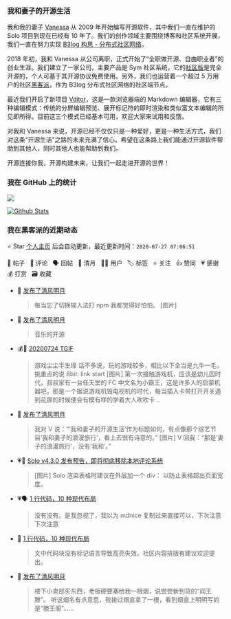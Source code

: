 ### 我和妻子的开源生活

我和我的妻子 [Vanessa](https://github.com/Vanessa219) 从 2009 年开始编写开源软件，其中我们一直在维护的 Solo 项目到现在已经有 10 年了。我们的创作领域主要围绕博客和社区系统开展，我们一直在努力实现 [B3log 构思 - 分布式社区网络](https://hacpai.com/article/1546941897596)。

2018 年初，我和 Vanessa 从公司离职，正式开始了“全职做开源、自由职业者”的创业生涯。我们建立了一家公司，主要产品是 Sym 社区系统，它的[社区版](https://github.com/88250/symphony)是完全开源的，个人可基于其开源协议免费使用。另外，我们也运营着一个超过 5 万用户的社区[黑客派](https://hacpai.com)，作为 B3log 分布式社区网络的社区端节点。

最近我们开启了新项目 [Vditor](https://github.com/Vanessa219/vditor)，这是一款浏览器端的 Markdown 编辑器，它有三种编辑模式：传统的分屏编辑预览、展开标记符的即时渲染和类似富文本编辑的所见即所得。目前这三个模式已经基本可用，欢迎大家来试用和反馈。

对我和 Vanessa 来说，开源已经不仅仅只是一种爱好，更是一种生活方式，我们对这条“开源生活”之路的未来充满了信心。希望在这条路上我们能通过开源软件帮助到其他人，同时其他人也能帮助到我们。

开源连接你我，开源构建未来，让我们一起走进开源的世界！

### 我在 GitHub 上的统计

<a title="Hits" target="_blank" href="https://github.com/88250/88250"><img src="https://hits.b3log.org/88250/88250.svg"></a>

[![Github Stats](https://github-readme-stats.vercel.app/api?username=88250&show_icons=true)](https://github.com/88250)

<!--events start -->

### 我在黑客派的近期动态

⭐️ Star [个人主页](https://github.com/88250/88250) 后会自动更新，最近更新时间：`2020-07-27 07:06:51`

📝 帖子 &nbsp; 💬 评论 &nbsp; 🗣 回帖 &nbsp; 🌙 清月 &nbsp; 👨‍💻 用户 &nbsp; 🏷️ 标签 &nbsp; ⭐️ 关注 &nbsp; 👍 赞同 &nbsp; 💗 感谢 &nbsp; 💰 打赏 &nbsp; 🗃 收藏

* 🌙 [发布了清风明月](https://hacpai.com/member/88250/breezemoons/1595651396454)

  > 每当忘了切换输入法打 npm 我都觉得好怕怕。 [图片]
* 🌙 [发布了清风明月](https://hacpai.com/member/88250/breezemoons/1595613720668)

  > 音乐的开源
* 💰📝 [20200724 TGIF](https://hacpai.com/article/1595520021443)

  > 游戏尘尘半生缘 话不多说，玩的游戏较多，相比以下全当是九牛一毛，挑重点的说 8bit: link start [图片] 第一次接触游戏机，应该是幼儿园时代，叔叔家有一台任天堂的 FC 中文名为小霸王，这是许多人的启蒙机器吧，那是一个据说游戏机毁电视机的时代，每当插入卡带打开开关遇到花屏的时候便会有模有样的学着大人吹吹卡 ..
* 🌙 [发布了清风明月](https://hacpai.com/member/88250/breezemoons/1595476042650)

  > 我对 V 说：“‘我和妻子的开源生活’作为标题如何，有点像那个综艺节目‘我和妻子的浪漫旅行’，看上去很有诗意的。” [图片] V 回我：“那是‘妻子的浪漫旅行’，没有‘我和’。”
* 💗💬 [Solo v4.3.0 发布预告，即将彻底移除本地评论系统](https://hacpai.com/article/1594478511380/comment/1595473903743#comments)

  > [图片] Solo 渲染表格时建议在外层加一个 div：    以防止表格超出页面宽度。
* 💗🗣 [1 行代码，10 种现代布局](https://hacpai.com/article/1595421590454/comment/1595427741439#comments)

  > 没有没有。是我忽视了，我以为 mdnice 复制过来直接可以，下次注意下次注意
* 💬 [1 行代码，10 种现代布局](https://hacpai.com/article/1595421590454/comment/1595427741439#comments)

  > 文中代码块没有标记语言导致高亮失效。社区内容排版有建议欢迎提出。
* 🌙 [发布了清风明月](https://hacpai.com/member/88250/breezemoons/1595423739391)

  > 楼下小卖部买东西，老板硬要塞给我一根烟，说尝尝新到货的“阎王滕”。 听这烟名有点意思，我接过烟盒拿了一根，看到烟盒上明明写的是“滕王阁”……


<!--events end -->
